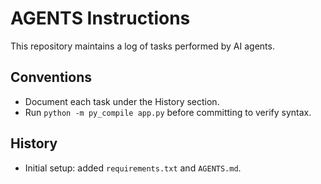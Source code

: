 # AGENTS Instructions

This repository maintains a log of tasks performed by AI agents.

## Conventions
- Document each task under the History section.
- Run `python -m py_compile app.py` before committing to verify syntax.

## History
- Initial setup: added `requirements.txt` and `AGENTS.md`.
